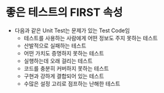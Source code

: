 # 좋은 테스트의 FIRST 속성

- 다음과 같은 Unit Test는 문제가 있는 Test Code임
  - 테스트를 사용하는 사람에게 어떤 정보도 주지 못하는 테스트
  - 산발적으로 실패하는 테스트
  - 어떤 가치도 증명하지 못하는 테스트
  - 실행하는데 오래 걸리는 테스트
  - 코드를 충분히 커버하지 못하는 테스트
  - 구현과 강하게 결합되어 있는 테스트
  - 수많은 설정 고리로 점프하는 난해한 테스트